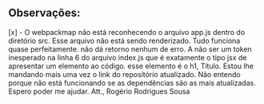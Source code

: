 ## Observações:
[x] - O webpackmap não está reconhecendo o arquivo app.js dentro do diretório src. Esse arquivo não está sendo renderizado. Tudo funciona quase perfeitamente.
      não dá retorno nenhum de erro. A não ser um token inesperado na linha 6 do arquivo index.js que é exatamente o tipo jsx de apresentar um elemento ao código.
       esse elemento é o h1, Título. Estou lhe mandando mais uma vez o link do reposítório atualizado. Não entendo porque não está funcionando se as dependências
      são as mais atualizadas.
      Espero poder me ajudar.
      Att.,
      Rogério Rodrigues Sousa
